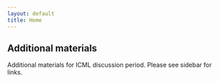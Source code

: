 ```yaml
---
layout: default
title: Home
---
```


## Additional materials

Additional materials for ICML discussion period. Please see sidebar for links.
